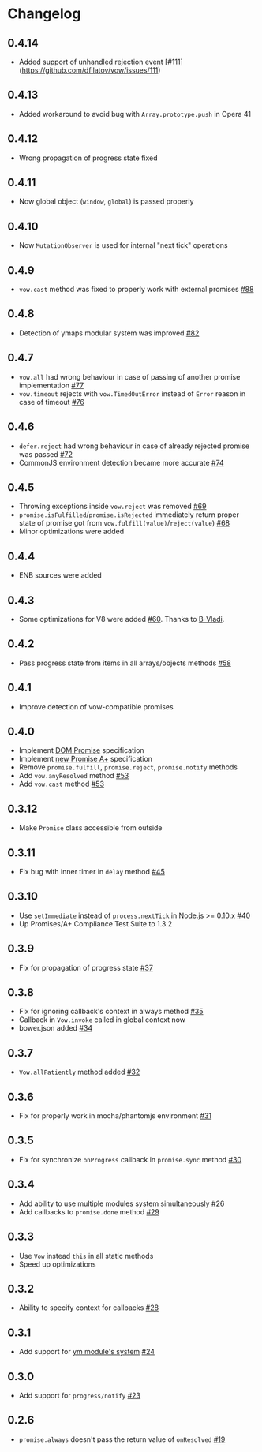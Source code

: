 Changelog
=========
0.4.14
-----
  * Added support of unhandled rejection event [#111] (https://github.com/dfilatov/vow/issues/111)

0.4.13
-----
  * Added workaround to avoid bug with `Array.prototype.push` in Opera 41

0.4.12
-----
  * Wrong propagation of progress state fixed

0.4.11
-----
  * Now global object (`window`, `global`) is passed properly 

0.4.10
-----
  * Now `MutationObserver` is used for internal "next tick" operations

0.4.9
-----
  * `vow.cast` method was fixed to properly work with external promises [#88](https://github.com/dfilatov/vow/issues/88)

0.4.8
-----
  * Detection of ymaps modular system was improved [#82](https://github.com/dfilatov/vow/issues/82)
  
0.4.7
-----
  * `vow.all` had wrong behaviour in case of passing of another promise implementation [#77](https://github.com/dfilatov/vow/issues/77)
  * `vow.timeout` rejects with `vow.TimedOutError` instead of `Error` reason in case of timeout [#76](https://github.com/dfilatov/vow/issues/76)
  
0.4.6
-----
  * `defer.reject` had wrong behaviour in case of already rejected promise was passed [#72](https://github.com/dfilatov/vow/issues/72)
  * CommonJS environment detection became more accurate [#74](https://github.com/dfilatov/vow/issues/74)

0.4.5
-----
  * Throwing exceptions inside `vow.reject` was removed [#69](https://github.com/dfilatov/vow/issues/69)
  * `promise.isFulfilled`/`promise.isRejected` immediately return proper state of promise got from `vow.fulfill(value)`/`reject(value`) [#68](https://github.com/dfilatov/vow/issues/68)
  * Minor optimizations were added

0.4.4
-----
  * ENB sources were added

0.4.3
-----
  * Some optimizations for V8 were added [#60](https://github.com/dfilatov/vow/issues/60). Thanks to [B-Vladi](https://github.com/B-Vladi).

0.4.2
-----
  * Pass progress state from items in all arrays/objects methods [#58](https://github.com/dfilatov/vow/issues/58)

0.4.1
-----
  * Improve detection of vow-compatible promises
  
0.4.0
-----
  * Implement [DOM Promise](http://dom.spec.whatwg.org/#promises) specification
  * Implement [new Promise A+](https://github.com/promises-aplus/promises-spec) specification
  * Remove `promise.fulfill`, `promise.reject`, `promise.notify` methods
  * Add `vow.anyResolved` method [#53](https://github.com/dfilatov/vow/issues/53)
  * Add `vow.cast` method [#53](https://github.com/dfilatov/vow/issues/56)

0.3.12
------
  * Make `Promise` class accessible from outside

0.3.11
------
  * Fix bug with inner timer in `delay` method [#45](https://github.com/dfilatov/jspromise/issues/45)

0.3.10
------
  * Use `setImmediate` instead of `process.nextTick` in Node.js >= 0.10.x [#40](https://github.com/dfilatov/jspromise/issues/40)
  * Up Promises/A+ Compliance Test Suite to 1.3.2

0.3.9
-----
  * Fix for propagation of progress state [#37](https://github.com/dfilatov/jspromise/issues/37)

0.3.8
-----
  * Fix for ignoring callback's context in always method [#35](https://github.com/dfilatov/jspromise/issues/35)
  * Callback in `Vow.invoke` called in global context now
  * bower.json added [#34](https://github.com/dfilatov/jspromise/issues/34)

0.3.7
-----
  * `Vow.allPatiently` method added [#32](https://github.com/dfilatov/jspromise/issues/32)
  
0.3.6
-----
  * Fix for properly work in mocha/phantomjs environment [#31](https://github.com/dfilatov/jspromise/issues/31)

0.3.5
-----
  * Fix for synchronize `onProgress` callback in `promise.sync` method [#30](https://github.com/dfilatov/jspromise/issues/30)

0.3.4
-----
  * Add ability to use multiple modules system simultaneously [#26](https://github.com/dfilatov/jspromise/issues/26)
  * Add callbacks to `promise.done` method [#29](https://github.com/dfilatov/jspromise/issues/29)
  
0.3.3
-----
  * Use `Vow` instead `this` in all static methods
  * Speed up optimizations
  
0.3.2
-----
  * Ability to specify context for callbacks [#28](https://github.com/dfilatov/jspromise/issues/28)

0.3.1
-----
  * Add support for [ym module's system](https://github.com/ymaps/modules) [#24](https://github.com/dfilatov/jspromise/issues/24)
  
0.3.0
-----
  * Add support for `progress/notify` [#23](https://github.com/dfilatov/jspromise/issues/23)

0.2.6
-----
  * `promise.always` doesn't pass the return value of `onResolved` [#19](https://github.com/dfilatov/jspromise/issues/19)
